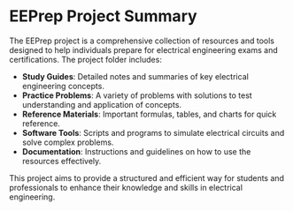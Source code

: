 # EEPrep Project Summary

The EEPrep project is a comprehensive collection of resources and tools designed to help individuals prepare for electrical engineering exams and certifications. The project folder includes:

- **Study Guides**: Detailed notes and summaries of key electrical engineering concepts.
- **Practice Problems**: A variety of problems with solutions to test understanding and application of concepts.
- **Reference Materials**: Important formulas, tables, and charts for quick reference.
- **Software Tools**: Scripts and programs to simulate electrical circuits and solve complex problems.
- **Documentation**: Instructions and guidelines on how to use the resources effectively.

This project aims to provide a structured and efficient way for students and professionals to enhance their knowledge and skills in electrical engineering.